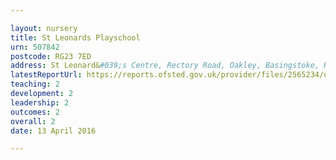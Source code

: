 ```yaml
---

layout: nursery
title: St Leonards Playschool
urn: 507842
postcode: RG23 7ED
address: St Leonard&#039;s Centre, Rectory Road, Oakley, Basingstoke, Hampshire, RG23 7ED
latestReportUrl: https://reports.ofsted.gov.uk/provider/files/2565234/urn/507842.pdf
teaching: 2
development: 2
leadership: 2
outcomes: 2
overall: 2
date: 13 April 2016

---
```

